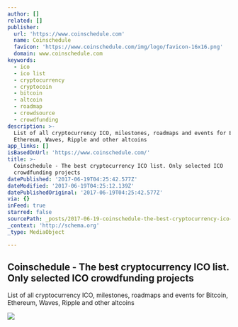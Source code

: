 ```yaml
---
author: []
related: []
publisher:
  url: 'https://www.coinschedule.com'
  name: Coinschedule
  favicon: 'https://www.coinschedule.com/img/logo/favicon-16x16.png'
  domain: www.coinschedule.com
keywords:
  - ico
  - ico list
  - cryptocurrency
  - cryptocoin
  - bitcoin
  - altcoin
  - roadmap
  - crowdsource
  - crowdfunding
description: >-
  List of all cryptocurrency ICO, milestones, roadmaps and events for Bitcoin,
  Ethereum, Waves, Ripple and other altcoins
app_links: []
isBasedOnUrl: 'https://www.coinschedule.com/'
title: >-
  Coinschedule - The best cryptocurrency ICO list. Only selected ICO
  crowdfunding projects
datePublished: '2017-06-19T04:25:42.577Z'
dateModified: '2017-06-19T04:25:12.139Z'
datePublishedOriginal: '2017-06-19T04:25:42.577Z'
via: {}
inFeed: true
starred: false
sourcePath: _posts/2017-06-19-coinschedule-the-best-cryptocurrency-ico-list-only-select.md
_context: 'http://schema.org'
_type: MediaObject

---
```

<article style=""><h1>Coinschedule - The best cryptocurrency ICO list. Only selected ICO crowdfunding projects</h1><p>List of all cryptocurrency ICO, milestones, roadmaps and events for Bitcoin, Ethereum, Waves, Ripple and other altcoins</p><img src="https://blog.coinschedule.com/wp-content/uploads/2017/04/Sergey-and-Vitalik-300x225.jpg" /></article>